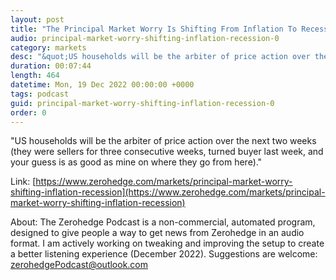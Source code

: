 ```yaml
---
layout: post
title: "The Principal Market Worry Is Shifting From Inflation To Recession"
audio: principal-market-worry-shifting-inflation-recession-0
category: markets
desc: "&quot;US households will be the arbiter of price action over the next two weeks (they were sellers for three consecutive weeks, turned buyer last week, and your guess is as good as mine on where they go from here).&quot;"
duration: 00:07:44
length: 464
datetime: Mon, 19 Dec 2022 00:00:00 +0000
tags: podcast
guid: principal-market-worry-shifting-inflation-recession-0
order: 0
---
```

&quot;US households will be the arbiter of price action over the next two weeks (they were sellers for three consecutive weeks, turned buyer last week, and your guess is as good as mine on where they go from here).&quot;

Link: [https://www.zerohedge.com/markets/principal-market-worry-shifting-inflation-recession](https://www.zerohedge.com/markets/principal-market-worry-shifting-inflation-recession)

About: The Zerohedge Podcast is a non-commercial, automated program, designed to give people a way to get news from Zerohedge in an audio format.  I am actively working on tweaking and improving the setup to create a better listening experience (December 2022).  Suggestions are welcome: [zerohedgePodcast@outlook.com](mailto:zerohedgePodcast@outlook.com)